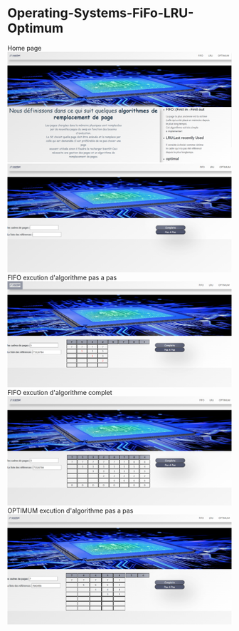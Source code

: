 # Operating-Systems-FiFo-LRU-Optimum

Home page
![home page](image/p1.PNG)
![interface d'algo ](image/p2.PNG)
FIFO excution d'algorithme pas a pas
![FIFO pas a pas](image/p3.PNG)
FIFO excution d'algorithme complet
![home page](image/P4.PNG)
OPTIMUM excution d'algorithme pas a pas
![home page](image/P5.PNG)


